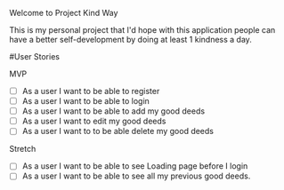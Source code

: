 Welcome to Project Kind Way 

This is my personal project that I'd hope with this application people can have a better self-development by doing at least 1 kindness a day. 

#User Stories 

MVP 
- [ ] As a user I want to be able to register 
- [ ] As a user I want to be able to login
- [ ] As a user I want to be able to add my good deeds 
- [ ] As a user I want to edit my good deeds 
- [ ] As a user I want to to be able delete my good deeds

Stretch 
- [ ] As a user I want to be able to see Loading page before I login 
- [ ] As a user I want to be able to see all my previous good deeds.
